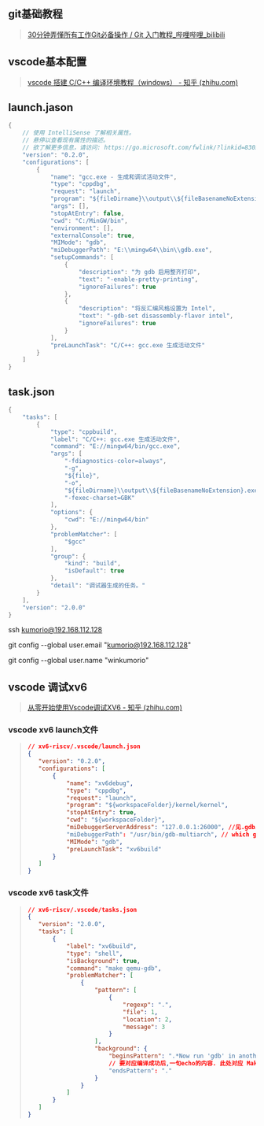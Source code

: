 ## git基础教程

>[30分钟弄懂所有工作Git必备操作 / Git 入门教程_哔哩哔哩_bilibili](https://www.bilibili.com/video/BV1pX4y1S7Dq/?spm_id_from=333.337.search-card.all.click&vd_source=81d07727a431bd6b2d07b94e67a294fc)

## vscode基本配置

>[vscode 搭建 C/C++ 编译环境教程（windows） - 知乎 (zhihu.com)](https://zhuanlan.zhihu.com/p/643934671)

## launch.jason

```c
{
    // 使用 IntelliSense 了解相关属性。 
    // 悬停以查看现有属性的描述。
    // 欲了解更多信息，请访问: https://go.microsoft.com/fwlink/?linkid=830387
    "version": "0.2.0",
    "configurations": [
        {
            "name": "gcc.exe - 生成和调试活动文件",
            "type": "cppdbg",
            "request": "launch",
            "program": "${fileDirname}\\output\\${fileBasenameNoExtension}.exe",
            "args": [],
            "stopAtEntry": false,
            "cwd": "C:/MinGW/bin",
            "environment": [],
            "externalConsole": true,
            "MIMode": "gdb",
            "miDebuggerPath": "E:\\mingw64\\bin\\gdb.exe",
            "setupCommands": [
                {
                    "description": "为 gdb 启用整齐打印",
                    "text": "-enable-pretty-printing",
                    "ignoreFailures": true
                },
                {
                    "description": "将反汇编风格设置为 Intel",
                    "text": "-gdb-set disassembly-flavor intel",
                    "ignoreFailures": true
                }
            ],
            "preLaunchTask": "C/C++: gcc.exe 生成活动文件"
        }
    ]
}
```

## task.json

```c
{
    "tasks": [
        {
            "type": "cppbuild",
            "label": "C/C++: gcc.exe 生成活动文件",
            "command": "E://mingw64/bin/gcc.exe",
            "args": [
                "-fdiagnostics-color=always",
                "-g",
                "${file}",
                "-o",
                "${fileDirname}\\output\\${fileBasenameNoExtension}.exe",
                "-fexec-charset=GBK"
            ],
            "options": {
                "cwd": "E://mingw64/bin"
            },
            "problemMatcher": [
                "$gcc"
            ],
            "group": {
                "kind": "build",
                "isDefault": true
            },
            "detail": "调试器生成的任务。"
        }
    ],
    "version": "2.0.0"
}
```

ssh  kumorio@192.168.112.128

git config --global user.email "kumorio@192.168.112.128"

git config --global user.name "winkumorio"

## vscode 调试xv6

>[从零开始使用Vscode调试XV6 - 知乎 (zhihu.com)](https://zhuanlan.zhihu.com/p/501901665)

### vscode xv6 launch文件

>```json
>// xv6-riscv/.vscode/launch.json
>{
>    "version": "0.2.0",
>    "configurations": [
>        {
>            "name": "xv6debug",
>            "type": "cppdbg",
>            "request": "launch",
>            "program": "${workspaceFolder}/kernel/kernel",
>            "stopAtEntry": true,
>            "cwd": "${workspaceFolder}",
>            "miDebuggerServerAddress": "127.0.0.1:26000", //见.gdbinit 中 target remote xxxx:xx
>            "miDebuggerPath": "/usr/bin/gdb-multiarch", // which gdb-multiarch
>            "MIMode": "gdb",
>            "preLaunchTask": "xv6build"
>        }
>    ]
>}
>```

### vscode xv6 task文件

>```json
>// xv6-riscv/.vscode/tasks.json
>{
>    "version": "2.0.0",
>    "tasks": [
>        {
>            "label": "xv6build",
>            "type": "shell",
>            "isBackground": true,
>            "command": "make qemu-gdb",
>            "problemMatcher": [
>                {
>                    "pattern": [
>                        {
>                            "regexp": ".",
>                            "file": 1,
>                            "location": 2,
>                            "message": 3
>                        }
>                    ],
>                    "background": {
>                        "beginsPattern": ".*Now run 'gdb' in another window.",
>                        // 要对应编译成功后,一句echo的内容. 此处对应 Makefile Line:170
>                        "endsPattern": "."
>                    }
>                }
>            ]
>        }
>    ]
>}
>```
